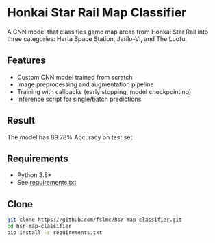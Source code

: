 # Honkai Star Rail Map Classifier

A CNN model that classifies game map areas from Honkai Star Rail into three categories: Herta Space Station, Jarilo-VI, and The Luofu.

## Features
- Custom CNN model trained from scratch
- Image preprocessing and augmentation pipeline
- Training with callbacks (early stopping, model checkpointing)
- Inference script for single/batch predictions

## Result
The model has 89.78% Accuracy on test set

## Requirements
- Python 3.8+
- See [requirements.txt](requirements.txt)

## Clone
```bash
git clone https://github.com/fslmc/hsr-map-classifier.git
cd hsr-map-classifier
pip install -r requirements.txt
